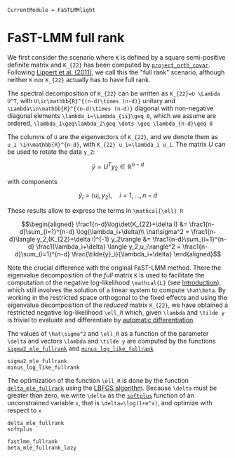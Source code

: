 ```@meta
CurrentModule = FaSTLMMlight
```

# FaST-LMM full rank

We first consider the scenario where ``K`` is defined by a square semi-positive definite matrix and ``K_{22}`` has been computed by [`project_orth_covar`](@ref). Following [Lippert et al. (2011)](https://europepmc.org/article/med/21892150), we call this the "full rank" scenario, although neither ``K`` nor ``K_{22}`` actually has to have full rank.

The spectral decomposition of ``K_{22}`` can be written as ``K_{22}=U \Lambda U^T``, with ``U\in\mathbb{R}^{(n-d)\times (n-d)}`` unitary and ``\Lambda\in\mathbb{R}^{(n-d)\times (n-d)}`` diagonal with non-negative diagonal elements ``\lambda_i=\Lambda_{ii}\geq 0``, which we assume are ordered, ``\lambda_1\geq\lambda_2\geq \dots \geq \lambda_{n-d}\geq 0``

The columns of ``U`` are the eigenvectors of ``K_{22}``, and we denote them as ``u_i \in\mathbb{R}^{n-d}``, with ``K_{22} u_i=\lambda_i u_i``. The matrix $U$ can be used to rotate the data ``y_2``:

```math
\tilde{y} = U^T y_2 \in \mathbb{R}^{n-d}
```

with components

```math
\tilde{y}_i = \langle u_i,y_2\rangle,\quad i=1,\dots,n-d
```


These results allow to express the terms in ``\mathcal{\ell}_R`` 

```math
\begin{aligned}
   \frac1{n-d}\log\det(K_{22}+\delta I) &= \frac1{n-d}\sum_{i=1}^{n-d} \log(\lambda_i+\delta)\\
  \hat\sigma^2 = \frac1{n-d}\langle y_2,(K_{22}+\delta I)^{-1} y_2\rangle &= \frac1{n-d}\sum_{i=1}^{n-d} \frac1{\lambda_i+\delta} \langle y_2,u_i\rangle^2 = \frac1{n-d}\sum_{i=1}^{n-d} \frac{\tilde{y}_i}{\lambda_i+\delta}
\end{aligned}
```

Note the crucial difference with the original FaST-LMM method. There the eigenvalue decomposition of the *full* matrix ``K`` is used to facilitate the computation of the negative log-likelihood ``\mathcal{L}`` (see [Introduction](@ref)), which still involves the solution of a linear system to compute ``\hat\beta``. By working in the restricted space orthogonal to the fixed effects and using the eigenvalue decomposition of the *reduced* matrix ``K_{22}``, we have obtained a restricted negative log-likelihood ``\ell_R`` which, given ``\lambda`` and ``\tilde y`` is trivial to evaluate and differentiate by  [automatic differentiation](https://julianlsolvers.github.io/Optim.jl/stable/user/gradientsandhessians/#Automatic-differentiation).

The values of ``\hat\sigma^2`` and ``\ell_R``  as a function of the parameter ``\delta`` and vectors ``\lambda`` and ``\tilde y`` are computed by the functions [`sigma2_mle_fullrank`](@ref) and [`minus_log_like_fullrank`](@ref)

```@docs
sigma2_mle_fullrank
minus_log_like_fullrank
```

The optimization of the function ``\ell_R`` is done by the function [`delta_mle_fullrank`](@ref) using the [LBFGS algorithm](https://julianlsolvers.github.io/Optim.jl/stable/algo/lbfgs/). Because ``\delta`` must be greater than zero, we write ``\delta`` as the [`softplus`](@ref) function of an unconstrained variable ``x``, that is ``\delta=\log(1+e^x)``, and optimize with respect to ``x``

```@docs
delta_mle_fullrank
softplus
```

```@docs
fastlmm_fullrank
beta_mle_fullrank_lazy
```